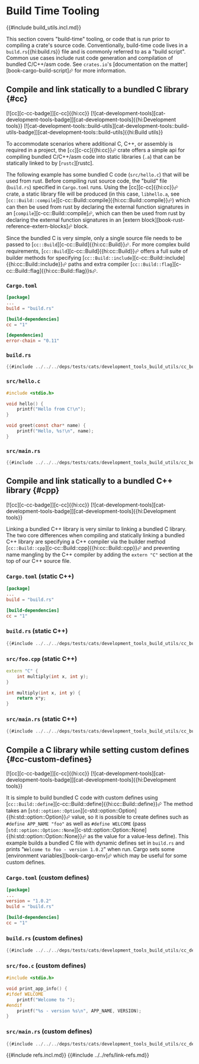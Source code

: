 # Build Time Tooling

{{#include build_utils.incl.md}}

This section covers "build-time" tooling, or code that is run prior to compiling a crate's source code. Conventionally, build-time code lives in a `build.rs`{{hi:build.rs}} file and is commonly referred to as a "build script". Common use cases include rust code generation and compilation of bundled C/C++/asm code. See `crates.io`'s [documentation on the matter][book-cargo-build-script]⮳ for more information.

## Compile and link statically to a bundled C library {#cc}

[![cc][c-cc-badge]][c-cc]{{hi:cc}}  [![cat-development-tools][cat-development-tools-badge]][cat-development-tools]{{hi:Development tools}}  [![cat-development-tools::build-utils][cat-development-tools::build-utils-badge]][cat-development-tools::build-utils]{{hi:Build utils}}

To accommodate scenarios where additional C, C++, or assembly is required in a project, the [`cc`][c-cc]{{hi:cc}}⮳ crate offers a simple api for compiling bundled C/C++/asm code into static libraries (`.a`) that can be statically linked to by [`rustc`][rustc].

The following example has some bundled C code (`src/hello.c`) that will be used from rust. Before compiling rust source code, the "build" file (`build.rs`) specified in `Cargo.toml` runs. Using the [cc][c-cc]{{hi:cc}}⮳ crate, a static library file will be produced (in this case, `libhello.a`, see [`cc::Build::compile`][c-cc::Build::compile]{{hi:cc::Build::compile}}⮳) which can then be used from rust by declaring the external function signatures in an [`compile`][c-cc::Build::compile]⮳, which can then be used from rust by declaring the external function signatures in an [extern block][book-rust-reference-extern-blocks]⮳ block.

Since the bundled C is very simple, only a single source file needs to be passed to [`cc::Build`][c-cc::Build]{{hi:cc::Build}}⮳. For more complex build requirements, [`cc::Build`][c-cc::Build]{{hi:cc::Build}}⮳ offers a full suite of builder methods for specifying [`cc::Build::include`][c-cc::Build::include]{{hi:cc::Build::include}}⮳ paths and extra compiler [`cc::Build::flag`][c-cc::Build::flag]{{hi:cc::Build::flag}}s⮳.

### `Cargo.toml`

```toml
[package]
...
build = "build.rs"

[build-dependencies]
cc = "1"

[dependencies]
error-chain = "0.11"
```

### `build.rs`

```rust
{{#include ../../../deps/tests/cats/development_tools_build_utils/cc_bundled_static.rs:example}}
```

### `src/hello.c`

```c
#include <stdio.h>

void hello() {
    printf("Hello from C!\n");
}

void greet(const char* name) {
    printf("Hello, %s!\n", name);
}
```

### `src/main.rs`

```rust
{{#include ../../../deps/tests/cats/development_tools_build_utils/cc_bundled_static1.rs:example}}
```

## Compile and link statically to a bundled C++ library {#cpp}

[![cc][c-cc-badge]][c-cc]{{hi:cc}}  [![cat-development-tools][cat-development-tools-badge]][cat-development-tools]{{hi:Development tools}}

Linking a bundled C++ library is very similar to linking a bundled C library. The two core differences when compiling and statically linking a bundled C++ library are specifying a C++ compiler via the builder method [`cc::Build::cpp`][c-cc::Build::cpp]{{hi:cc::Build::cpp}}⮳ and preventing name mangling by the C++ compiler by adding the `extern "C"` section at the top of our C++ source file.

### `Cargo.toml` (static C++)

```toml
[package]
...
build = "build.rs"

[build-dependencies]
cc = "1"
```

### `build.rs` (static C++)

```rust
{{#include ../../../deps/tests/cats/development_tools_build_utils/cc_bundled_cpp.rs:example}}
```

### `src/foo.cpp` (static C++)

```cpp
extern "C" {
    int multiply(int x, int y);
}

int multiply(int x, int y) {
    return x*y;
}
```

### `src/main.rs` (static C++)

```rust
{{#include ../../../deps/tests/cats/development_tools_build_utils/cc_bundled_cpp1.rs:example}}
```

## Compile a C library while setting custom defines {#cc-custom-defines}

[![cc][c-cc-badge]][c-cc]{{hi:cc}}  [![cat-development-tools][cat-development-tools-badge]][cat-development-tools]{{hi:Development tools}}

It is simple to build bundled C code with custom defines using [`cc::Build::define`][c-cc::Build::define]{{hi:cc::Build::define}}⮳
The method takes an [`std::option::Option`][c-std::option::Option]{{hi:std::option::Option}}⮳ value, so it is possible to create defines such as `#define APP_NAME "foo"`
as well as `#define WELCOME` (pass [`std::option::Option::None`][c-std::option::Option::None]{{hi:std::option::Option::None}}⮳ as the value for a value-less define). This example builds
a bundled C file with dynamic defines set in `build.rs` and prints "`Welcome to foo - version 1.0.2`"
when run. Cargo sets some [environment variables][book-cargo-env]⮳ which may be useful for some custom defines.

### `Cargo.toml` (custom defines)

```toml
[package]
...
version = "1.0.2"
build = "build.rs"

[build-dependencies]
cc = "1"
```

### `build.rs` (custom defines)

```rust
{{#include ../../../deps/tests/cats/development_tools_build_utils/cc_defines.rs:example}}
```

### `src/foo.c` (custom defines)

```c
#include <stdio.h>

void print_app_info() {
#ifdef WELCOME
    printf("Welcome to ");
#endif
    printf("%s - version %s\n", APP_NAME, VERSION);
}
```

### `src/main.rs` (custom defines)

```rust
{{#include ../../../deps/tests/cats/development_tools_build_utils/cc_defines1.rs:example}}
```

{{#include refs.incl.md}}
{{#include ../../refs/link-refs.md}}

<div class="hidden">
</div>
